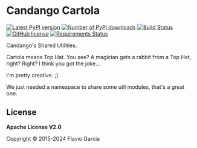 # Candango Cartola

[![Latest PyPI version](https://img.shields.io/pypi/v/cartola.svg)](https://pypi.org/project/cartola/)
[![Number of PyPI downloads](https://img.shields.io/pypi/dm/cartola.svg)](https://pypi.org/project/cartola/#files)
[![Build Status](https://img.shields.io/endpoint.svg?url=https%3A%2F%2Factions-badge.atrox.dev%2Fcandango%2Fcartola%2Fbadge&style=flat)](https://actions-badge.atrox.dev/candango/cartola/goto)
[![GitHub license](https://img.shields.io/github/license/candango/firenado)](https://github.com/candango/cartola/blob/develop/LICENSE)
[![Requirements Status](https://requires.io/github/candango/cartola/requirements.svg?branch=master)](https://requires.io/github/candango/cartola/requirements/?branch=master)

Candango's Shared Utilities.

Cartola means Top Hat. You see? A magician gets a rabbit from a Top Hat, right?
Right? I think you got the joke...

I'm pretty creative. ;)

We just needed a namespace to share some util modules, that's a great one.

## License

**Apache License V2.0**

Copyright © 2015-2024 Flavio Garcia
